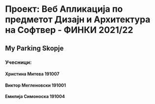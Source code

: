 # Проект: Веб Апликација по предметот Дизајн и Архитектура на Софтвер - ФИНКИ 2021/22

## My Parking Skopje

### Учесници: 
#### Христина Митева 191007
#### Виктор Мегленовски 191001
#### Емилија Симоноска 191004

